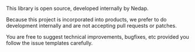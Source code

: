 This library is open source, developed internally by Nedap.

Because this project is incorporated into products, we prefer to do development internally and are not accepting pull requests or patches.

You are free to suggest technical improvements, bugfixes, etc provided you follow the issue templates carefully.
